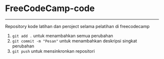 # FreeCodeCamp-code
---
Repository kode latihan dan peroject selama pelatihan di freecodecamp 

1. `git add .` untuk menambahkan semua perubahan
2. `git commit -m "Pesan"` untuk menambahkan deskripsi singkat perubahan
3. `git push` untuk mensinkronkan repositori
